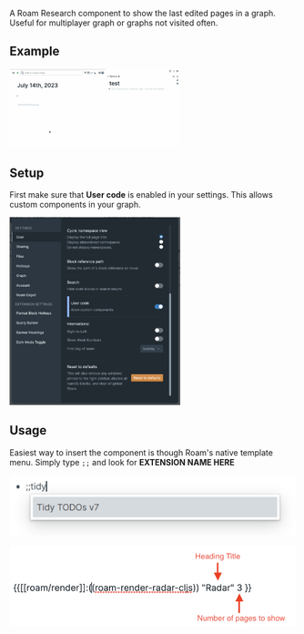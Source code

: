 A Roam Research component to show the last edited pages in a graph. Useful for multiplayer graph or graphs not visited often.

## Example 
<img src="https://github.com/8bitgentleman/roam-depot-graph-radar/raw/main/example.gif" width="300"></img>

## Setup 
First make sure that __User code__ is enabled in your settings. This allows custom components in your graph.

<img src="https://github.com/8bitgentleman/roam-depot-tidy-todos/raw/main/settings.png" width="300"></img>

## Usage
Easiest way to insert the component is though Roam's native template menu. Simply type `;;` and look for __EXTENSION NAME HERE__

<img src="https://github.com/8bitgentleman/roam-depot-tidy-todos/raw/main/template.png" max-width="400"></img>

<img src="https://github.com/8bitgentleman/roam-depot-graph-radar/raw/main/explainer.png" max-width="400"></img>

